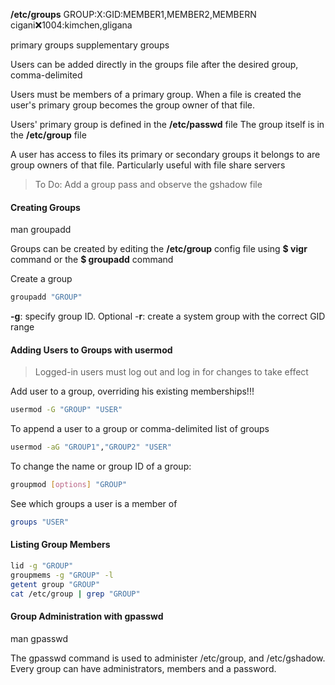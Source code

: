 
**/etc/groups**
GROUP:X:GID:MEMBER1,MEMBER2,MEMBERN
cigani:x:1004:kimchen,gligana

primary groups
supplementary groups

Users can be added directly in the groups file after the desired group, comma-delimited 

Users must be members of a primary group. When a file is created the user's primary group becomes the group owner of that file.

Users' primary group is defined in the **/etc/passwd** file
The group itself is in the **/etc/group** file

A user has access to files its primary or secondary groups it belongs to are group owners of that file. Particularly useful with file share servers

> To Do: Add a group pass and observe the gshadow file
#### Creating Groups

man groupadd

Groups can be created by editing the **/etc/group** config file using **$ vigr** command
or the **$ groupadd** command

Create a group

``` bash
groupadd "GROUP"
```

**-g**: specify group ID. Optional
-**r**: create a system group with the correct GID range
#### Adding Users to Groups with usermod

> Logged-in users must log out and log in for changes to take effect

Add user to a group, overriding his existing memberships!!!

``` bash
usermod -G "GROUP" "USER"
```

To append a user to a group or comma-delimited list of groups

```bash
usermod -aG "GROUP1","GROUP2" "USER"
```

To change the name or group ID of a group:

``` bash
groupmod [options] "GROUP"
```

See which groups a user is a member of

``` bash
groups "USER"
```

#### Listing Group Members

``` bash
lid -g "GROUP"
groupmems -g "GROUP" -l
getent group "GROUP"
cat /etc/group | grep "GROUP"
```

#### Group Administration with gpasswd

man gpasswd

The gpasswd command is used to administer /etc/group, and /etc/gshadow. Every group can have administrators, members and a password.